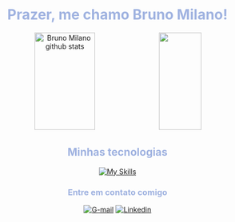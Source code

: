 <div align="center">
  <h1 style="color: #9fb2e0;">Prazer, me chamo Bruno Milano!</h1>
</div>


<div align="center">  
  <img width="49%" height="195px" src="https://github-readme-stats.vercel.app/api?username=brnmilano&show_icons=true&count_private=true&hide_border=true&title_color=9fb2e0&icon_color=9fb2e0&text_color=FFF&bg_color=0d1117" alt="Bruno Milano github stats" /> 
  <img width="41%" height="195px" src="https://github-readme-stats.vercel.app/api/top-langs/?username=brnmilano&layout=compact&hide_border=true&title_color=9fb2e0&text_color=FFF&bg_color=0d1117" />

<div align="center">
  <h2 style="color: #9fb2e0;">Minhas tecnologias</h2>
</div>
  
[![My Skills](https://skillicons.dev/icons?i=html,css,tailwind,js,ts,react,nextjs,nodejs,jest,vitest,bitbucket,github,gitlab)](https://skillicons.dev)

<div align="center">
  <h3 style="color: #9fb2e0;">Entre em contato comigo</h3>
</div>

[![G-mail](https://skillicons.dev/icons?i=gmail	)](https://mail.google.com/mail/u/0/#inbox)
[![Linkedin](https://skillicons.dev/icons?i=linkedin)](https://www.linkedin.com/in/brnmilano/)
